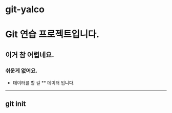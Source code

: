 # git-yalco

# Git 연습 프로젝트입니다.
## 이거 참 어렵네요.
### 쉬운게 없어요.

* 데이터를 할 걸
** 데이터 입니다.

--- 
git init
---
